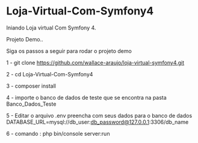 # Loja-Virtual-Com-Symfony4
Iniando Loja virtual Com Symfony 4.

Projeto Demo..

Siga os  passos a seguir para rodar o projeto demo

1 -  git clone https://github.com/wallace-araujo/loja-virtual-symfony4.git

2 - cd Loja-Virtual-Com-Symfony4

3 -  composer install

4 - importe o banco de dados de teste que se encontra na pasta                     Banco_Dados_Teste

5 - Editar o arquivo .env   preencha com  seus dados para o banco de dados        DATABASE_URL=mysql://db_user:db_password@127.0.0.1:3306/db_name

6 -  comando : php bin/console server:run
